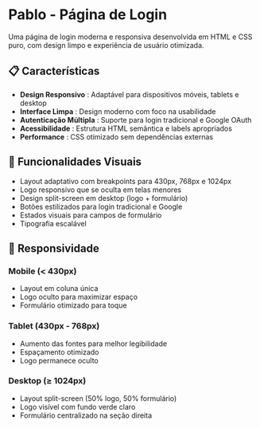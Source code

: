 # Pablo - Página de Login

Uma página de login moderna e responsiva desenvolvida em HTML e CSS puro, com design limpo e experiência de usuário otimizada.

## 📋 Características

* **Design Responsivo** : Adaptável para dispositivos móveis, tablets e desktop
* **Interface Limpa** : Design moderno com foco na usabilidade
* **Autenticação Múltipla** : Suporte para login tradicional e Google OAuth
* **Acessibilidade** : Estrutura HTML semântica e labels apropriados
* **Performance** : CSS otimizado sem dependências externas

## 🎨 Funcionalidades Visuais

* Layout adaptativo com breakpoints para 430px, 768px e 1024px
* Logo responsivo que se oculta em telas menores
* Design split-screen em desktop (logo + formulário)
* Botões estilizados para login tradicional e Google
* Estados visuais para campos de formulário
* Tipografia escalável

## 📱 Responsividade

### Mobile (< 430px)

* Layout em coluna única
* Logo oculto para maximizar espaço
* Formulário otimizado para toque

### Tablet (430px - 768px)

* Aumento das fontes para melhor legibilidade
* Espaçamento otimizado
* Logo permanece oculto

### Desktop (≥ 1024px)

* Layout split-screen (50% logo, 50% formulário)
* Logo visível com fundo verde claro
* Formulário centralizado na seção direita
